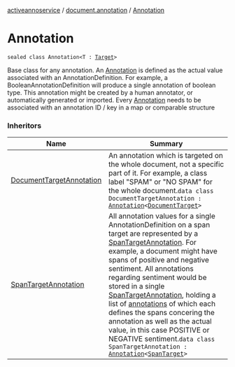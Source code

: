 [activeannoservice](../index.md) / [document.annotation](index.md) / [Annotation](./-annotation.md)

# Annotation

`sealed class Annotation<T : `[`Target`](../annotationdefinition.target/-target/index.md)`>`

Base class for any annotation. An [Annotation](./-annotation.md) is defined as the actual value associated with an AnnotationDefinition. For example,
a BooleanAnnotationDefinition will produce a single annotation of boolean type. This annotation might be created by a human annotator, or
automatically generated or imported.
Every [Annotation](./-annotation.md) needs to be associated with an annotation ID / key in a map or comparable structure

### Inheritors

| Name | Summary |
|---|---|
| [DocumentTargetAnnotation](-document-target-annotation/index.md) | An annotation which is targeted on the whole document, not a specific part of it. For example, a class label "SPAM" or "NO SPAM" for the whole document.`data class DocumentTargetAnnotation : `[`Annotation`](./-annotation.md)`<`[`DocumentTarget`](../annotationdefinition.target/-document-target/index.md)`>` |
| [SpanTargetAnnotation](-span-target-annotation/index.md) | All annotation values for a single AnnotationDefinition on a span target are represented by a [SpanTargetAnnotation](-span-target-annotation/index.md). For example, a document might have spans of positive and negative sentiment. All annotations regarding sentiment would be stored in a single [SpanTargetAnnotation](-span-target-annotation/index.md), holding a list of [annotations](-span-target-annotation/annotations.md) of which each defines the spans concering the annotation as well as the actual value, in this case POSITIVE or NEGATIVE sentiment.`data class SpanTargetAnnotation : `[`Annotation`](./-annotation.md)`<`[`SpanTarget`](../annotationdefinition.target/-span-target/index.md)`>` |
